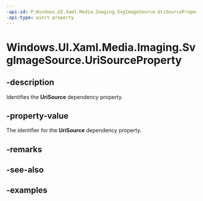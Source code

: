 ```yaml
---
-api-id: P:Windows.UI.Xaml.Media.Imaging.SvgImageSource.UriSourceProperty
-api-type: winrt property
---
```


<!-- Property syntax.
public DependencyProperty UriSourceProperty { get; }
-->

# Windows.UI.Xaml.Media.Imaging.SvgImageSource.UriSourceProperty

## -description
Identifies the **UriSource** dependency property.



## -property-value
The identifier for the **UriSource** dependency property.

## -remarks

## -see-also

## -examples

